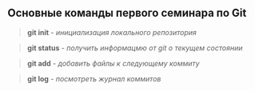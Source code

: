 ## Основные команды первого семинара по Git

> **git init** -  *инициализация локального репозитория*

> **git status** - *получить информацмю от git о текущем состоянии*

> **git add** - *добавить файлы к следующему коммиту*

>**git log** - *посмотреть журнал коммитов*